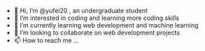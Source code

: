 - 👋 Hi, I’m @yufei20 , an undergraduate student
- 👀 I’m interested in coding and learning more coding skills
- 🌱 I’m currently learning web development and machine learning
- 💞️ I’m looking to collaborate on web development projects
- 📫 How to reach me ...

<!---
yufei20/yufei20 is a ✨ special ✨ repository because its `README.md` (this file) appears on your GitHub profile.
You can click the Preview link to take a look at your changes.
--->
